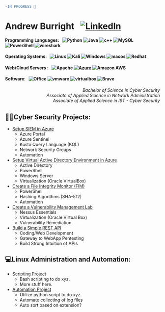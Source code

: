 
```diff
-IN PROGRESS 🔴
```

<h1>Andrew Burright &nbsp; <a href="https://www.linkedin.com"><img alt="LinkedIn" src="https://img.shields.io/badge/LinkedIn-0077B5?style=flat&logo=linkedin&logoColor=white" /> </a><br />

  
  <h4>Programming Languages: &nbsp; 
  <img alt="Python" src="https://img.shields.io/badge/Python-3670A0?style=flat&logo=python&logoColor=ffdd54" />
  <img alt="Java" src="https://img.shields.io/badge/Java-%23ED8B00.svg?style=flat&logo=openjdk&logoColor=white" />
  <img alt="c++" src="https://img.shields.io/badge/C++-%2300599C.svg?style=flat&logo=c%2B%2B&logoColor=white" />
  <img alt="MySQL" src="https://img.shields.io/badge/MySQL-%2300f.svg?style=flat&logo=mysql&logoColor=white" />
  <img alt="PowerShell" src="https://img.shields.io/badge/PowerShell-%235391FE.svg?style=flat&logo=powershell&logoColor=white" />
  <img alt="wireshark" src="https://img.shields.io/badge/-Wireshark-2088FF?style=flat&logo=wireshark&logoColor=white" />
  </h4>
  <h4>Operating Systems: &nbsp;
  <img alt="Linux" src="https://img.shields.io/badge/Linux-FCC624?style=flat&logo=linux&logoColor=black" />
  <img alt="Kali" src="https://img.shields.io/static/v1?style=flat&message=Kali+Linux&color=557C94&logo=Kali+Linux&logoColor=FFFFFF&label=" />
  <img alt="Windows" src="https://img.shields.io/badge/Windows-0078D6?style=flat&logo=windows&logoColor=white" />
  <img alt="macos" src="https://img.shields.io/badge/macOS-59666C?style=flat&logo=apple&logoColor=F0F0F0" />
  <img alt="Redhat" src="https://img.shields.io/badge/Red%20Hat-EE0000?style=flat&logo=redhat&logoColor=white" />
  </h4>
  <h4>Web/Cloud Servers : &nbsp;
  <img alt="Apache" src="https://img.shields.io/badge/Apache-%23D42029.svg?style=flat&logo=apache&logoColor=white" />
  <a href="https://www.portal.azure.com"><img alt="Azure" src="https://img.shields.io/badge/Azure-%230072C6.svg?style=flat&logo=microsoftazure&logoColor=white" /> </a>
  <img alt="Amazon AWS" src="https://img.shields.io/static/v1?style=flat&message=Amazon+AWS&color=232F3E&logo=Amazon+AWS&logoColor=FFFFFF&label=" />
  </h4>
  <h4>Software: &nbsp;
  <img alt="Office" src="https://img.shields.io/static/v1?style=flat&message=Microsoft+Office&color=D83B01&logo=Microsoft+Office&logoColor=FFFFFF&label=" />
  <img alt="vmware" src="https://img.shields.io/static/v1?style=flat&message=VMware&color=607078&logo=VMware&logoColor=FFFFFF&label=" />
  <img alt="virtualbox" src="https://img.shields.io/static/v1?style=flat&message=VirtualBox&color=183A61&logo=VirtualBox&logoColor=FFFFFF&label=" />
  <img alt="Brave" src="https://img.shields.io/static/v1?style=flat&message=Brave&color=FB542B&logo=Brave&logoColor=FFFFFF&label=" />
  </h4>
</h1>

<div align="right">
<h6>Bachelor of Science in Cyber Security<br /> Associate of Applied Science in Network Administration </br> Associate of Applied Science in IST - Cyber Security</h6>
</div>

<h2>👨‍💻Cyber Security Projects:</h2>

- [Setup SIEM in Azure](https://www.google.com) 
  - Azure Portal
  - Azure Sentinel
  - Kusto Query Language (KQL)
  - Network Security Groups
  - Automation
- [Setup Virtual Active Directory Environment in Azure](www.google.com)
  - Active Directory
  - PowerShell
  - Windows Server
  - Virtualization (Oracle VirtualBox)
- [Create a File Integrity Monitor (FIM)](www.google.com)
  - PowerShell
  - Hashing Algorithms (SHA-512)
  - Automation
- [Create a Vulnerability Management Lab](www.google.com)
  - Nessus Essentials
  - Virtualization (Oracle Virtual Box)
  - Vulnerability Remediation
- [Build a Simple REST API](www.google.com)
  - Coding/Web Development
  - Gateway to WebApp Pentesting
  - Build Strong Intuition of APIs

<h2>💻Linux Administration and Automation: </h2>

- [Scripting Project](www.google.com)
  - Bash scripting to do xyz.
  - More stuff here. 
- [Automation Project](www.google.com)
  - Utilize python script to do xyz. 
  - Automate collecting of log files
  - Auto sort based on extension?

<!-- <a href="https://github.com/aburright">
<img src="http://github-profile-summary-cards.vercel.app/api/cards/profile-details?username=aburright&theme=transparent" />
</a> -->
